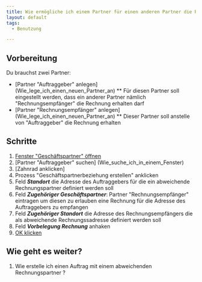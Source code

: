 ```yaml
---
title: Wie ermögliche ich einem Partner für einen anderen Partner die Rechnung zu erhalten?
layout: default
tags:
  - Benutzung

---
```

## Vorbereitung
Du brauchst zwei Partner:
* [Partner "Auftraggeber" anlegen] (Wie_lege_ich_einen_neuen_Partner_an)
** Für diesen Partner soll eingestellt werden, dass ein anderer Partner nämlich "Rechnungsempfänger" die Rechnung erhalten darf
* [Partner "Rechnungsempfänger" anlegen] (Wie_lege_ich_einen_neuen_Partner_an)
** Dieser Partner soll anstelle von "Auftraggeber" die Rechnung erhalten

## Schritte
1. [Fenster "Geschäftspartner" öffnen](Wie_finde_und_öffne_ich_ein_Fenster)
1. [Partner "Auftraggeber" suchen] (Wie_suche_ich_in_einem_Fenster) 
1. [Zahnrad anklicken]
1. Prozess "Geschäftspartnerbeziehung erstellen" anklicken
1. Feld ***Standort*** die Adresse des Auftraggebers für die ein abweichende Rechnungspartner definiert werden soll
1. Feld ***Zugehöriger Geschäftspartner***: Partner "Rechnungsempfänger" eintragen um diesen zu erlauben eine Rechnung für die Adresse des Auftraggebers zu empfangen
1. Feld ***Zugehöriger Standort*** die Adresse des Rechnungsempfängers die als abweichende Rechnungssadresse definiert werden soll
1. Feld ***Vorbelegung Rechnung*** anhaken
1. [OK klicken](Wie_bestaetige_ich_eine_Aktion)

## Wie geht es weiter?
1. Wie erstelle ich einen Auftrag mit einem abweichenden Rechnungspartner ?